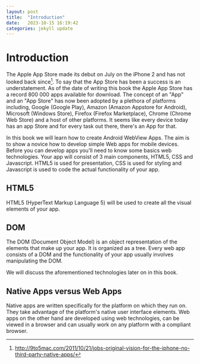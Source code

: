 ```yaml
---
layout: post
title:  "Introduction"
date:   2023-10-15 16:19:42
categories: jekyll update
---
```


# Introduction

The Apple App Store made its debut on
July on the iPhone 2 and has not looked back since[^ftnt]. To say that the App Store
has been a success is an understatement. As of the date of writing
this book the Apple App Store has a record 800 000 apps available
for download. The concept of an "App" and an "App Store" has now
been adopted by a plethora of platforms including, Google (Google
Play), Amazon (Amazon Appstore for Android), Microsoft (Windows
Store), Firefox (Firefox Marketplace), Chrome (Chrome Web Store) and
a host of other platforms. It seems like every device today has an
app Store and for every task out there, there's an App for
that.

In this book we will learn how to create Android WebView Apps. The aim is
to show a novice how to develop simple Web apps for mobile
devices. Before you can develop apps you'll need to know some
basics web technologies. Your app will consist of 3 main
components, HTML5, CSS and Javascript. HTML5 is used for
presentation, CSS is used for styling and Javascript is used to
code the actual functionality of your app.

## HTML5

HTML5 (HyperText Markup Language 5) will be used to create all the visual elements of your app.

## DOM

The DOM (Document Object Model) is an object representation of the
elements that make up your app. It is organized as a tree. Every
web app consists of a DOM and the functionality of your app
usually involves manipulating the DOM.

We will discuss the aforementioned technologies later on in this
book.

## Native Apps versus Web Apps

Native apps are written specifically for the platform on which
they run on. They take advantage of the platform's native user
interface elements. Web apps on the other hand are developed using
web technologies, can be viewed in a browser and can usually work
on any platform with a compliant browser.

[^ftnt]: <http://9to5mac.com/2011/10/21/jobs-original-vision-for-the-iphone-no-third-party-native-apps/>